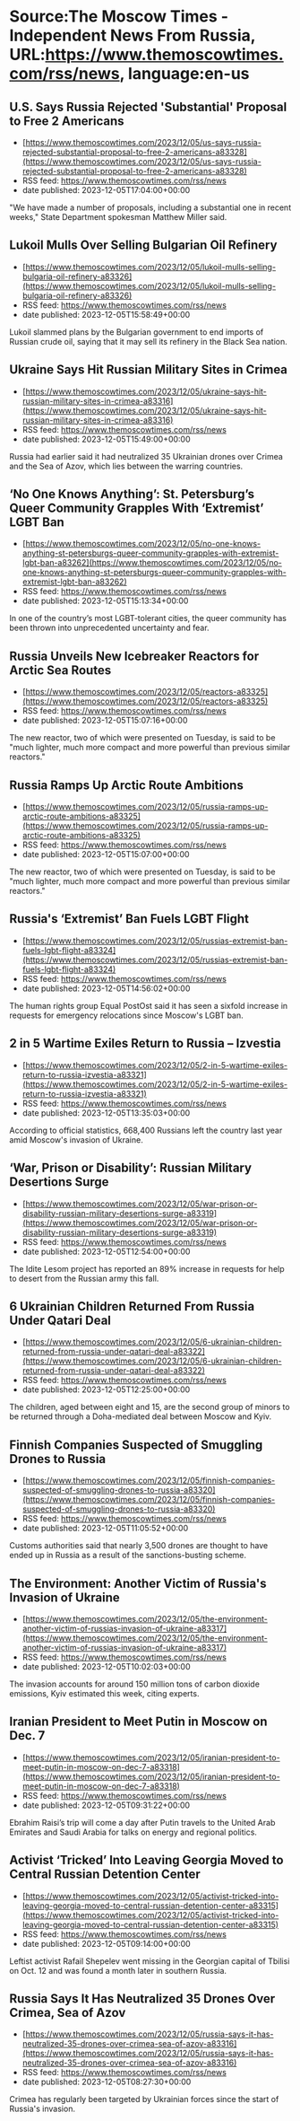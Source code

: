 # Source:The Moscow Times - Independent News From Russia, URL:https://www.themoscowtimes.com/rss/news, language:en-us

## U.S. Says Russia Rejected 'Substantial' Proposal to Free 2 Americans
 - [https://www.themoscowtimes.com/2023/12/05/us-says-russia-rejected-substantial-proposal-to-free-2-americans-a83328](https://www.themoscowtimes.com/2023/12/05/us-says-russia-rejected-substantial-proposal-to-free-2-americans-a83328)
 - RSS feed: https://www.themoscowtimes.com/rss/news
 - date published: 2023-12-05T17:04:00+00:00

"We have made a number of proposals, including a substantial one in recent weeks," State Department spokesman Matthew Miller said.

## Lukoil Mulls Over Selling Bulgarian Oil Refinery
 - [https://www.themoscowtimes.com/2023/12/05/lukoil-mulls-selling-bulgaria-oil-refinery-a83326](https://www.themoscowtimes.com/2023/12/05/lukoil-mulls-selling-bulgaria-oil-refinery-a83326)
 - RSS feed: https://www.themoscowtimes.com/rss/news
 - date published: 2023-12-05T15:58:49+00:00

Lukoil slammed plans by the Bulgarian government to end imports of Russian crude oil, saying that it may sell its refinery in the Black Sea nation.

## Ukraine Says Hit Russian Military Sites in Crimea
 - [https://www.themoscowtimes.com/2023/12/05/ukraine-says-hit-russian-military-sites-in-crimea-a83316](https://www.themoscowtimes.com/2023/12/05/ukraine-says-hit-russian-military-sites-in-crimea-a83316)
 - RSS feed: https://www.themoscowtimes.com/rss/news
 - date published: 2023-12-05T15:49:00+00:00

Russia had earlier said it had neutralized 35 Ukrainian drones over Crimea and the Sea of Azov, which lies between the warring countries.

## ‘No One Knows Anything’: St. Petersburg’s Queer Community Grapples With ‘Extremist’ LGBT Ban
 - [https://www.themoscowtimes.com/2023/12/05/no-one-knows-anything-st-petersburgs-queer-community-grapples-with-extremist-lgbt-ban-a83262](https://www.themoscowtimes.com/2023/12/05/no-one-knows-anything-st-petersburgs-queer-community-grapples-with-extremist-lgbt-ban-a83262)
 - RSS feed: https://www.themoscowtimes.com/rss/news
 - date published: 2023-12-05T15:13:34+00:00

In one of the country’s most LGBT-tolerant cities, the queer community has been thrown into unprecedented uncertainty and fear.

## Russia Unveils New Icebreaker Reactors for Arctic Sea Routes
 - [https://www.themoscowtimes.com/2023/12/05/reactors-a83325](https://www.themoscowtimes.com/2023/12/05/reactors-a83325)
 - RSS feed: https://www.themoscowtimes.com/rss/news
 - date published: 2023-12-05T15:07:16+00:00

The new reactor, two of which were presented on Tuesday, is said to be "much lighter, much more compact and more powerful than previous similar reactors."

## Russia Ramps Up Arctic Route Ambitions
 - [https://www.themoscowtimes.com/2023/12/05/russia-ramps-up-arctic-route-ambitions-a83325](https://www.themoscowtimes.com/2023/12/05/russia-ramps-up-arctic-route-ambitions-a83325)
 - RSS feed: https://www.themoscowtimes.com/rss/news
 - date published: 2023-12-05T15:07:00+00:00

The new reactor, two of which were presented on Tuesday, is said to be "much lighter, much more compact and more powerful than previous similar reactors."

## Russia's ‘Extremist’ Ban Fuels LGBT Flight
 - [https://www.themoscowtimes.com/2023/12/05/russias-extremist-ban-fuels-lgbt-flight-a83324](https://www.themoscowtimes.com/2023/12/05/russias-extremist-ban-fuels-lgbt-flight-a83324)
 - RSS feed: https://www.themoscowtimes.com/rss/news
 - date published: 2023-12-05T14:56:02+00:00

The human rights group Equal PostOst said it has seen a sixfold increase in requests for emergency relocations since Moscow's LGBT ban.

## 2 in 5 Wartime Exiles Return to Russia – Izvestia
 - [https://www.themoscowtimes.com/2023/12/05/2-in-5-wartime-exiles-return-to-russia-izvestia-a83321](https://www.themoscowtimes.com/2023/12/05/2-in-5-wartime-exiles-return-to-russia-izvestia-a83321)
 - RSS feed: https://www.themoscowtimes.com/rss/news
 - date published: 2023-12-05T13:35:03+00:00

According to official statistics, 668,400 Russians left the country last year amid Moscow's invasion of Ukraine.

## ‘War, Prison or Disability’: Russian Military Desertions Surge
 - [https://www.themoscowtimes.com/2023/12/05/war-prison-or-disability-russian-military-desertions-surge-a83319](https://www.themoscowtimes.com/2023/12/05/war-prison-or-disability-russian-military-desertions-surge-a83319)
 - RSS feed: https://www.themoscowtimes.com/rss/news
 - date published: 2023-12-05T12:54:00+00:00

The Idite Lesom project has reported an 89% increase in requests for help to desert from the Russian army this fall.

## 6 Ukrainian Children Returned From Russia Under Qatari Deal
 - [https://www.themoscowtimes.com/2023/12/05/6-ukrainian-children-returned-from-russia-under-qatari-deal-a83322](https://www.themoscowtimes.com/2023/12/05/6-ukrainian-children-returned-from-russia-under-qatari-deal-a83322)
 - RSS feed: https://www.themoscowtimes.com/rss/news
 - date published: 2023-12-05T12:25:00+00:00

The children, aged between eight and 15, are the second group of minors to be returned through a Doha-mediated deal between Moscow and Kyiv.

## Finnish Companies Suspected of Smuggling Drones to Russia
 - [https://www.themoscowtimes.com/2023/12/05/finnish-companies-suspected-of-smuggling-drones-to-russia-a83320](https://www.themoscowtimes.com/2023/12/05/finnish-companies-suspected-of-smuggling-drones-to-russia-a83320)
 - RSS feed: https://www.themoscowtimes.com/rss/news
 - date published: 2023-12-05T11:05:52+00:00

Customs authorities said that nearly 3,500 drones are thought to have ended up in Russia as a result of the sanctions-busting scheme.

## The Environment: Another Victim of Russia's Invasion of Ukraine
 - [https://www.themoscowtimes.com/2023/12/05/the-environment-another-victim-of-russias-invasion-of-ukraine-a83317](https://www.themoscowtimes.com/2023/12/05/the-environment-another-victim-of-russias-invasion-of-ukraine-a83317)
 - RSS feed: https://www.themoscowtimes.com/rss/news
 - date published: 2023-12-05T10:02:03+00:00

The invasion accounts for around 150 million tons of carbon dioxide emissions, Kyiv estimated this week, citing experts.

## Iranian President to Meet Putin in Moscow on Dec. 7
 - [https://www.themoscowtimes.com/2023/12/05/iranian-president-to-meet-putin-in-moscow-on-dec-7-a83318](https://www.themoscowtimes.com/2023/12/05/iranian-president-to-meet-putin-in-moscow-on-dec-7-a83318)
 - RSS feed: https://www.themoscowtimes.com/rss/news
 - date published: 2023-12-05T09:31:22+00:00

Ebrahim Raisi’s trip will come a day after Putin travels to the United Arab Emirates and Saudi Arabia for talks on energy and regional politics.

## Activist ‘Tricked’ Into Leaving Georgia Moved to Central Russian Detention Center
 - [https://www.themoscowtimes.com/2023/12/05/activist-tricked-into-leaving-georgia-moved-to-central-russian-detention-center-a83315](https://www.themoscowtimes.com/2023/12/05/activist-tricked-into-leaving-georgia-moved-to-central-russian-detention-center-a83315)
 - RSS feed: https://www.themoscowtimes.com/rss/news
 - date published: 2023-12-05T09:14:00+00:00

Leftist activist Rafail Shepelev went missing in the Georgian capital of Tbilisi on Oct. 12 and was found a month later in southern Russia.

## Russia Says It Has Neutralized 35 Drones Over Crimea, Sea of Azov
 - [https://www.themoscowtimes.com/2023/12/05/russia-says-it-has-neutralized-35-drones-over-crimea-sea-of-azov-a83316](https://www.themoscowtimes.com/2023/12/05/russia-says-it-has-neutralized-35-drones-over-crimea-sea-of-azov-a83316)
 - RSS feed: https://www.themoscowtimes.com/rss/news
 - date published: 2023-12-05T08:27:30+00:00

Crimea has regularly been targeted by Ukrainian forces since the start of Russia's invasion.


